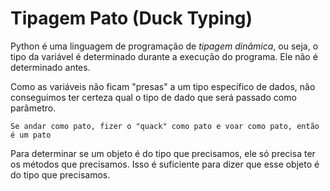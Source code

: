 # Tipagem Pato (Duck Typing)

Python é uma linguagem de programação de *tipagem dinâmica*, ou seja, o tipo da variável é determinado durante a execução do programa. Ele não é determinado antes.  

Como as variáveis não ficam "presas" a um tipo específico de dados, não conseguimos ter certeza qual o tipo de dado que será passado como parâmetro.  

    Se andar como pato, fizer o "quack" como pato e voar como pato, então é um pato

Para determinar se um objeto é do tipo que precisamos, ele só precisa ter os métodos que precisamos. Isso é suficiente para dizer que esse objeto é do tipo que precisamos.
